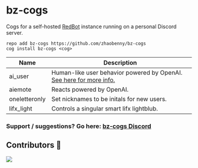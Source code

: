 # bz-cogs
Cogs for a self-hosted [RedBot](https://github.com/Cog-Creators/Red-DiscordBot) instance running on a personal Discord server.

```
repo add bz-cogs https://github.com/zhaobenny/bz-cogs
cog install bz-cogs <cog>
```

| Name | Description
| --- | --- |
ai_user | Human-like user behavior powered by OpenAI. [See here for more info.](https://github.com/zhaobenny/bz-cogs/tree/main/ai_user)
aiemote | Reacts powered by OpenAI.
oneletteronly | Set nicknames to be initals for new users.
lifx_light | Controls a singular smart lifx lightblub.


### Support / suggestions? Go here: [bz-cogs Discord](https://discord.gg/GwT2yHPqzN)

## Contributors 🎉
<a href="https://github.com/zhaobenny/bz-cogs/graphs/contributors">
  <img src="https://contrib.rocks/image?repo=zhaobenny/bz-cogs" />
</a>
